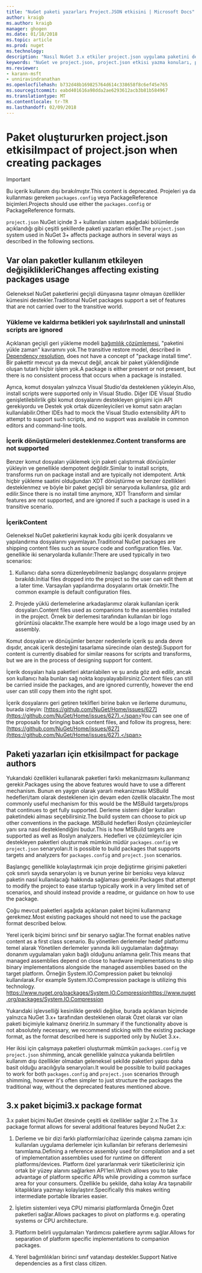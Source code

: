 ```yaml
---
title: "NuGet paketi yazarları Project.JSON etkisini | Microsoft Docs"
author: kraigb
ms.author: kraigb
manager: ghogen
ms.date: 01/18/2018
ms.topic: article
ms.prod: nuget
ms.technology: 
description: "Nasıl NuGet 3.x etkiler project.json uygulama paketini desteklenmeyen özellikler, içerik ve paket biçimi gibi yazarlar ayrıntılar."
keywords: "NuGet ve project.json, project.json etkisi yazma konuları, project.json özellik paketi"
ms.reviewer:
- karann-msft
- unniravindranathan
ms.openlocfilehash: b732d48b169825764d614c338658f8c6ef45e765
ms.sourcegitcommit: eabd401616a98dda2ae6293612acb3b81b584967
ms.translationtype: MT
ms.contentlocale: tr-TR
ms.lasthandoff: 02/09/2018
---
```

# <a name="impact-of-projectjson-when-creating-packages"></a><span data-ttu-id="06aec-104">Paket oluştururken project.json etkisi</span><span class="sxs-lookup"><span data-stu-id="06aec-104">Impact of project.json when creating packages</span></span>

> [!Important]
> <span data-ttu-id="06aec-105">Bu içerik kullanım dışı bırakılmıştır.</span><span class="sxs-lookup"><span data-stu-id="06aec-105">This content is deprecated.</span></span> <span data-ttu-id="06aec-106">Projeleri ya da kullanması gereken `packages.config` veya PackageReference biçimleri.</span><span class="sxs-lookup"><span data-stu-id="06aec-106">Projects should use either the `packages.config` or PackageReference formats.</span></span>

<span data-ttu-id="06aec-107">`project.json` NuGet içinde 3 + kullanılan sistem aşağıdaki bölümlerde açıklandığı gibi çeşitli şekillerde paketi yazarları etkiler.</span><span class="sxs-lookup"><span data-stu-id="06aec-107">The `project.json` system used in NuGet 3+ affects package authors in several ways as described in the following sections.</span></span>

## <a name="changes-affecting-existing-packages-usage"></a><span data-ttu-id="06aec-108">Var olan paketler kullanım etkileyen değişiklikleri</span><span class="sxs-lookup"><span data-stu-id="06aec-108">Changes affecting existing packages usage</span></span>

<span data-ttu-id="06aec-109">Geleneksel NuGet paketlerini geçişli dünyasına taşınır olmayan özellikler kümesini destekler.</span><span class="sxs-lookup"><span data-stu-id="06aec-109">Traditional NuGet packages support a set of features that are not carried over to the transitive world.</span></span>

### <a name="install-and-uninstall-scripts-are-ignored"></a><span data-ttu-id="06aec-110">Yükleme ve kaldırma betikleri yok sayılır</span><span class="sxs-lookup"><span data-stu-id="06aec-110">Install and uninstall scripts are ignored</span></span>

<span data-ttu-id="06aec-111">Açıklanan geçişli geri yükleme modeli [bağımlılık çözümlemesi](../consume-packages/dependency-resolution.md#dependency-resolution-with-packagereference), "paketini yükle zaman" kavramını yok.</span><span class="sxs-lookup"><span data-stu-id="06aec-111">The transitive restore model, described in [Dependency resolution](../consume-packages/dependency-resolution.md#dependency-resolution-with-packagereference), does not have a concept of "package install time".</span></span> <span data-ttu-id="06aec-112">Bir pakettir mevcut ya da mevcut değil, ancak bir paket yüklendiğinde oluşan tutarlı hiçbir işlem yok.</span><span class="sxs-lookup"><span data-stu-id="06aec-112">A package is either present or not present, but there is no consistent process that occurs when a package is installed.</span></span>

<span data-ttu-id="06aec-113">Ayrıca, komut dosyaları yalnızca Visual Studio'da desteklenen yükleyin.</span><span class="sxs-lookup"><span data-stu-id="06aec-113">Also, install scripts were supported only in Visual Studio.</span></span> <span data-ttu-id="06aec-114">Diğer IDE Visual Studio genişletilebilirlik gibi komut dosyalarını destekleyen girişimi için API gerekiyordu ve Destek yok ortak düzenleyicileri ve komut satırı araçları kullanılabilir.</span><span class="sxs-lookup"><span data-stu-id="06aec-114">Other IDEs had to mock the Visual Studio extensibility API to attempt to support such scripts, and no support was available in common editors and command-line tools.</span></span>

### <a name="content-transforms-are-not-supported"></a><span data-ttu-id="06aec-115">İçerik dönüştürmeleri desteklenmez.</span><span class="sxs-lookup"><span data-stu-id="06aec-115">Content transforms are not supported</span></span>

<span data-ttu-id="06aec-116">Benzer komut dosyaları yüklemek için paketi çalıştırmak dönüşümler yükleyin ve genellikle ıdempotent değildir.</span><span class="sxs-lookup"><span data-stu-id="06aec-116">Similar to install scripts, transforms run on package install and are typically not idempotent.</span></span> <span data-ttu-id="06aec-117">Artık hiçbir yükleme saatini olduğundan XDT dönüştürme ve benzer özellikleri desteklenmez ve böyle bir paket geçişli bir senaryoda kullanılırsa, göz ardı edilir.</span><span class="sxs-lookup"><span data-stu-id="06aec-117">Since there is no install time anymore, XDT Transform and similar features are not supported, and are ignored if such a package is used in a transitive scenario.</span></span>

### <a name="content"></a><span data-ttu-id="06aec-118">İçerik</span><span class="sxs-lookup"><span data-stu-id="06aec-118">Content</span></span>

<span data-ttu-id="06aec-119">Geleneksel NuGet paketlerini kaynak kodu gibi içerik dosyalarını ve yapılandırma dosyalarını yayımlayan.</span><span class="sxs-lookup"><span data-stu-id="06aec-119">Traditional NuGet packages are shipping content files such as source code and configuration files.</span></span> <span data-ttu-id="06aec-120">Var. genellikle iki senaryolarda kullanılır:</span><span class="sxs-lookup"><span data-stu-id="06aec-120">There are used typically in two scenarios:</span></span>

1. <span data-ttu-id="06aec-121">Kullanıcı daha sonra düzenleyebilmeniz başlangıç dosyalarını projeye bırakıldı.</span><span class="sxs-lookup"><span data-stu-id="06aec-121">Initial files dropped into the project so the user can edit them at a later time.</span></span> <span data-ttu-id="06aec-122">Varsayılan yapılandırma dosyalarını ortak örnektir.</span><span class="sxs-lookup"><span data-stu-id="06aec-122">The common example is default configuration files.</span></span>

1. <span data-ttu-id="06aec-123">Projede yüklü derlemelerine arkadaşlarımız olarak kullanılan içerik dosyaları.</span><span class="sxs-lookup"><span data-stu-id="06aec-123">Content files used as companions to the assemblies installed in the project.</span></span> <span data-ttu-id="06aec-124">Örnek bir derlemesi tarafından kullanılan bir logo görüntüsü olacaktır.</span><span class="sxs-lookup"><span data-stu-id="06aec-124">The example here would be a logo image used by an assembly.</span></span>

<span data-ttu-id="06aec-125">Komut dosyaları ve dönüşümler benzer nedenlerle içerik şu anda devre dışıdır, ancak içerik desteğini tasarlama sürecinde olan desteği.</span><span class="sxs-lookup"><span data-stu-id="06aec-125">Support for content is currently disabled for similar reasons for scripts and transforms, but we are in the process of designing support for content.</span></span>

<span data-ttu-id="06aec-126">İçerik dosyaları hala paketleri aktarılabilen ve şu anda göz ardı edilir, ancak son kullanıcı hala bunları sağ nokta kopyalayabilirsiniz.</span><span class="sxs-lookup"><span data-stu-id="06aec-126">Content files can still be carried inside the packages, and are ignored currently, however the end user can still copy them into the right spot.</span></span>

<span data-ttu-id="06aec-127">İçerik dosyalarını geri getiren teklifleri birine bakın ve ilerleme durumunu, burada izleyin: [https://github.com/NuGet/Home/issues/627](https://github.com/NuGet/Home/issues/627).</span><span class="sxs-lookup"><span data-stu-id="06aec-127">You can see one of the proposals for bringing back content files, and follow its progress, here: [https://github.com/NuGet/Home/issues/627](https://github.com/NuGet/Home/issues/627).</span></span>

## <a name="impact-for-package-authors"></a><span data-ttu-id="06aec-128">Paketi yazarları için etkisi</span><span class="sxs-lookup"><span data-stu-id="06aec-128">Impact for package authors</span></span>

<span data-ttu-id="06aec-129">Yukarıdaki özellikleri kullanarak paketleri farklı mekanizmasını kullanmanız gerekir.</span><span class="sxs-lookup"><span data-stu-id="06aec-129">Packages using the above features would have to use a different mechanism.</span></span> <span data-ttu-id="06aec-130">Bunun en yaygın olarak yararlı mekanizması MSBuild hedefleri/tam olarak desteklenen için devam eden özellik olacaktır.</span><span class="sxs-lookup"><span data-stu-id="06aec-130">The most commonly useful mechanism for this would be the MSBuild targets/props that continues to get fully supported.</span></span> <span data-ttu-id="06aec-131">Derleme sistemi diğer kuralları paketindeki alması seçebilirsiniz.</span><span class="sxs-lookup"><span data-stu-id="06aec-131">The build system can choose to pick up other conventions in the package.</span></span> <span data-ttu-id="06aec-132">MSBuild hedefleri Roslyn çözümleyiciler yanı sıra nasıl desteklendiğini budur.</span><span class="sxs-lookup"><span data-stu-id="06aec-132">This is how MSBuild targets are supported as well as Roslyn analyzers.</span></span> <span data-ttu-id="06aec-133">Hedefleri ve çözümleyiciler için destekleyen paketleri oluşturmak mümkün müdür `packages.config` ve `project.json` senaryoları.</span><span class="sxs-lookup"><span data-stu-id="06aec-133">It is possible to build packages that supports targets and analyzers for `packages.config` and `project.json` scenarios.</span></span>

<span data-ttu-id="06aec-134">Başlangıç genellikle kolaylaştırmak için proje değiştirme girişimi paketleri çok sınırlı sayıda senaryoları iş ve bunun yerine bir benioku veya kılavuz paketin nasıl kullanılacağı hakkında sağlaması gerekir.</span><span class="sxs-lookup"><span data-stu-id="06aec-134">Packages that attempt to modify the project to ease startup typically work in a very limited set of scenarios, and should instead provide a readme, or guidance on how to use the package.</span></span>

<span data-ttu-id="06aec-135">Çoğu mevcut paketleri aşağıda açıklanan paket biçimi kullanmanız gerekmez.</span><span class="sxs-lookup"><span data-stu-id="06aec-135">Most existing packages should not need to use the package format described below.</span></span>

<span data-ttu-id="06aec-136">Yerel içerik biçimi birinci sınıf bir senaryo sağlar.</span><span class="sxs-lookup"><span data-stu-id="06aec-136">The format enables native content as a first class scenario.</span></span> <span data-ttu-id="06aec-137">Bu yönetilen derlemeler hedef platformu temel alarak Yönetilen derlemeler yanında ikili uygulamaları dağıtmayı donanım uygulamaları yakın bağlı olduğunu anlamına gelir.</span><span class="sxs-lookup"><span data-stu-id="06aec-137">This means that managed assemblies depend on close to hardware implementations to ship binary implementations alongside the managed assemblies based on the target platform.</span></span> <span data-ttu-id="06aec-138">Örneğin System.IO.Compression paket bu teknoloji kullanılarak.</span><span class="sxs-lookup"><span data-stu-id="06aec-138">For example System.IO.Compression package is utilizing this technology.</span></span> [<span data-ttu-id="06aec-139">https://www.nuget.org/packages/System.IO.Compression</span><span class="sxs-lookup"><span data-stu-id="06aec-139">https://www.nuget.org/packages/System.IO.Compression</span></span>](https://www.nuget.org/packages/System.IO.Compression)

<span data-ttu-id="06aec-140">Yukarıdaki işlevselliği kesinlikle gerekli değilse, burada açıklanan biçimde yalnızca NuGet 3.x+ tarafından desteklenen olarak Özet olarak var olan paketi biçimiyle kalmanız öneririz.</span><span class="sxs-lookup"><span data-stu-id="06aec-140">In summary if the functionality above is not absolutely necessary, we recommend sticking with the existing package format, as the format described here is supported only by NuGet 3.x+.</span></span>

<span data-ttu-id="06aec-141">Her ikisi için çalışmaya paketleri oluşturmak mümkün `packages.config` ve `project.json` shimming, ancak genellikle yalnızca yukarıda belirtilen kullanım dışı özellikler olmadan geleneksel şekilde paketleri yapısı daha basit olduğu aracılığıyla senaryoları.</span><span class="sxs-lookup"><span data-stu-id="06aec-141">It would be possible to build packages to work for both `packages.config` and `project.json` scenarios through shimming, however it's often simpler to just structure the packages the traditional way, without the deprecated features mentioned above.</span></span>

## <a name="3x-package-format"></a><span data-ttu-id="06aec-142">3.x paket biçimi</span><span class="sxs-lookup"><span data-stu-id="06aec-142">3.x package format</span></span>

<span data-ttu-id="06aec-143">3.x paket biçimi NuGet ötesinde çeşitli ek özellikler sağlar 2.x:</span><span class="sxs-lookup"><span data-stu-id="06aec-143">The 3.x package format allows for several additional features beyond NuGet 2.x:</span></span>

1. <span data-ttu-id="06aec-144">Derleme ve bir dizi farklı platformlar/cihaz üzerinde çalışma zamanı için kullanılan uygulama derlemeler için kullanılan bir referans derlemesini tanımlama.</span><span class="sxs-lookup"><span data-stu-id="06aec-144">Defining a reference assembly used for compilation and a set of implementation assemblies used for runtime on different platforms/devices.</span></span> <span data-ttu-id="06aec-145">Platform özel yararlanmak verir tüketicileriniz için ortak bir yüzey alanını sağlarken API'leri.</span><span class="sxs-lookup"><span data-stu-id="06aec-145">Which allows you to take advantage of platform specific APIs while providing a common surface area for your consumers.</span></span> <span data-ttu-id="06aec-146">Özellikle bu şekilde, daha kolay Ara taşınabilir kitaplıklara yazmayı kolaylaştırır.</span><span class="sxs-lookup"><span data-stu-id="06aec-146">Specifically this makes writing intermediate portable libraries easier.</span></span>

1. <span data-ttu-id="06aec-147">İşletim sistemleri veya CPU mimarisi platformlarda Örneğin Özet paketleri sağlar.</span><span class="sxs-lookup"><span data-stu-id="06aec-147">Allows packages to pivot on platforms e.g. operating systems or CPU architecture.</span></span>

1. <span data-ttu-id="06aec-148">Platform belirli uygulamaları Yardımcısı paketlere ayrımı sağlar.</span><span class="sxs-lookup"><span data-stu-id="06aec-148">Allows for separation of platform specific implementations to companion packages.</span></span>

1. <span data-ttu-id="06aec-149">Yerel bağımlılıkları birinci sınıf vatandaşı destekler.</span><span class="sxs-lookup"><span data-stu-id="06aec-149">Support Native dependencies as a first class citizen.</span></span>
